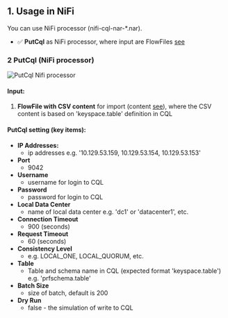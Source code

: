## 1. Usage in NiFi

You can use NiFi processor (nifi-cql-nar-*.nar).
- ✅ **PutCql** as NiFi processor, where input are FlowFiles [see](#2-cqlprocessor)

### 2 PutCql (NiFi processor)

![PutCql Nifi processor](https://github.com/george0st/Csv2Cql/blob/main/nifi/cql-processor/docs/assets/nifi_putcql.png)

#### Input:
1. **FlowFile with CSV content** for import (content [see](../../../README.md#31-expected-contentformat)),
   where the CSV content is based on 'keyspace.table' definition in CQL

#### PutCql setting (key items):
- **IP Addresses:**
  - ip addresses e.g. '10.129.53.159, 10.129.53.154, 10.129.53.153'
- **Port**
  - 9042 
- **Username**
  - username for login to CQL
- **Password**
  - password for login to CQL
- **Local Data Center**
  - name of local data center e.g. 'dc1' or 'datacenter1', etc.
- **Connection Timeout**
  - 900 (seconds)
- **Request Timeout**
  - 60 (seconds)
- **Consistency Level**
  - e.g. LOCAL_ONE, LOCAL_QUORUM, etc.
- **Table**
  - Table and schema name in CQL (expected format 'keyspace.table') 
    e.g. 'prfschema.table' 
- **Batch Size**
  - size of batch, default is 200
- **Dry Run**
  - false - the simulation of write to CQL
